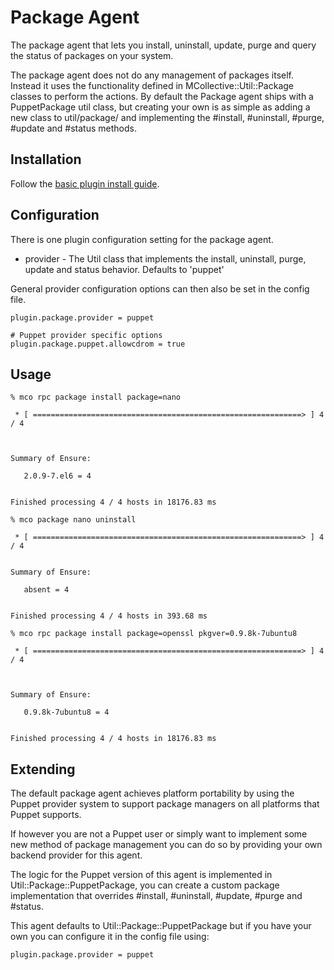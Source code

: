 # Package Agent

The package agent that lets you install, uninstall, update, purge and query the status of packages on your system.

The package agent does not do any management of packages itself. Instead it
uses the functionality defined in MCollective::Util::Package classes to
perform the actions. By default the Package agent ships with a PuppetPackage
util class, but creating your own is as simple as adding a new class to
util/package/ and implementing the #install, #uninstall, #purge, #update and #status
methods.

## Installation

Follow the [basic plugin install guide](http://projects.puppetlabs.com/projects/mcollective-plugins/wiki/InstalingPlugins).

## Configuration

There is one plugin configuration setting for the package agent.

* provider   - The Util class that implements the install, uninstall, purge, update and status behavior. Defaults to 'puppet'

General provider configuration options can then also be set in the config file.

```
plugin.package.provider = puppet

# Puppet provider specific options
plugin.package.puppet.allowcdrom = true

```

## Usage
```
% mco rpc package install package=nano

 * [ ============================================================> ] 4 / 4



Summary of Ensure:

   2.0.9-7.el6 = 4


Finished processing 4 / 4 hosts in 18176.83 ms
```

```
% mco package nano uninstall

 * [ ============================================================> ] 4 / 4


Summary of Ensure:

   absent = 4


Finished processing 4 / 4 hosts in 393.68 ms
```
```
% mco rpc package install package=openssl pkgver=0.9.8k-7ubuntu8

 * [ ============================================================> ] 4 / 4



Summary of Ensure:

   0.9.8k-7ubuntu8 = 4


Finished processing 4 / 4 hosts in 18176.83 ms
```


## Extending

The default package agent achieves platform portability by using the Puppet
provider system to support package managers on all platforms that Puppet
supports.

If however you are not a Puppet user or simply want to implement some new
method of package management you can do so by providing your own backend
provider for this agent.

The logic for the Puppet version of this agent is implemented in
Util::Package::PuppetPackage, you can create a custom package implementation
that overrides #install, #uninstall, #update, #purge and #status.

This agent defaults to Util::Package::PuppetPackage but if you have your own
you can configure it in the config file using:

```
plugin.package.provider = puppet
```
